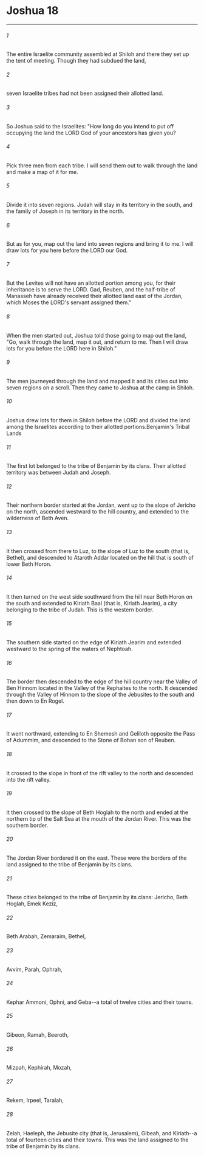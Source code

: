 # Joshua 18
***



###### 1 
The entire Israelite community assembled at Shiloh and there they set up the tent of meeting. Though they had subdued the land, 

###### 2 
seven Israelite tribes had not been assigned their allotted land. 

###### 3 
So Joshua said to the Israelites: "How long do you intend to put off occupying the land the LORD God of your ancestors has given you? 

###### 4 
Pick three men from each tribe. I will send them out to walk through the land and make a map of it for me. 

###### 5 
Divide it into seven regions. Judah will stay in its territory in the south, and the family of Joseph in its territory in the north. 

###### 6 
But as for you, map out the land into seven regions and bring it to me. I will draw lots for you here before the LORD our God. 

###### 7 
But the Levites will not have an allotted portion among you, for their inheritance is to serve the LORD. Gad, Reuben, and the half-tribe of Manasseh have already received their allotted land east of the Jordan, which Moses the LORD's servant assigned them." 

###### 8 
When the men started out, Joshua told those going to map out the land, "Go, walk through the land, map it out, and return to me. Then I will draw lots for you before the LORD here in Shiloh." 

###### 9 
The men journeyed through the land and mapped it and its cities out into seven regions on a scroll. Then they came to Joshua at the camp in Shiloh. 

###### 10 
Joshua drew lots for them in Shiloh before the LORD and divided the land among the Israelites according to their allotted portions.Benjamin's Tribal Lands 

###### 11 
The first lot belonged to the tribe of Benjamin by its clans. Their allotted territory was between Judah and Joseph. 

###### 12 
Their northern border started at the Jordan, went up to the slope of Jericho on the north, ascended westward to the hill country, and extended to the wilderness of Beth Aven. 

###### 13 
It then crossed from there to Luz, to the slope of Luz to the south (that is, Bethel), and descended to Ataroth Addar located on the hill that is south of lower Beth Horon. 

###### 14 
It then turned on the west side southward from the hill near Beth Horon on the south and extended to Kiriath Baal (that is, Kiriath Jearim), a city belonging to the tribe of Judah. This is the western border. 

###### 15 
The southern side started on the edge of Kiriath Jearim and extended westward to the spring of the waters of Nephtoah. 

###### 16 
The border then descended to the edge of the hill country near the Valley of Ben Hinnom located in the Valley of the Rephaites to the north. It descended through the Valley of Hinnom to the slope of the Jebusites to the south and then down to En Rogel. 

###### 17 
It went northward, extending to En Shemesh and Geliloth opposite the Pass of Adummim, and descended to the Stone of Bohan son of Reuben. 

###### 18 
It crossed to the slope in front of the rift valley to the north and descended into the rift valley. 

###### 19 
It then crossed to the slope of Beth Hoglah to the north and ended at the northern tip of the Salt Sea at the mouth of the Jordan River. This was the southern border. 

###### 20 
The Jordan River bordered it on the east. These were the borders of the land assigned to the tribe of Benjamin by its clans. 

###### 21 
These cities belonged to the tribe of Benjamin by its clans: Jericho, Beth Hoglah, Emek Keziz, 

###### 22 
Beth Arabah, Zemaraim, Bethel, 

###### 23 
Avvim, Parah, Ophrah, 

###### 24 
Kephar Ammoni, Ophni, and Geba--a total of twelve cities and their towns. 

###### 25 
Gibeon, Ramah, Beeroth, 

###### 26 
Mizpah, Kephirah, Mozah, 

###### 27 
Rekem, Irpeel, Taralah, 

###### 28 
Zelah, Haeleph, the Jebusite city (that is, Jerusalem), Gibeah, and Kiriath--a total of fourteen cities and their towns. This was the land assigned to the tribe of Benjamin by its clans.
